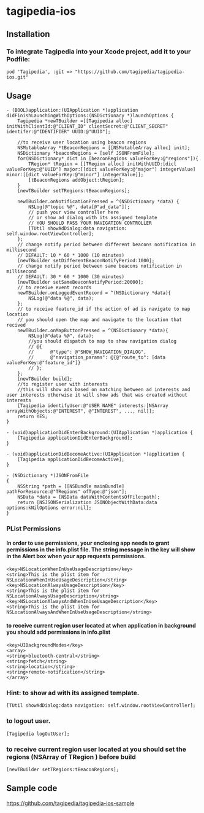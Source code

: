 # tagipedia-ios

## Installation

### To integrate Tagipedia into your Xcode project, add it to your Podfile:
```
pod 'Tagipedia', :git => "https://github.com/tagipedia/tagipedia-ios.git"
```


## Usage

```objc
- (BOOL)application:(UIApplication *)application didFinishLaunchingWithOptions:(NSDictionary *)launchOptions {
    Tagipedia *newTBuilder =[[Tagipedia alloc] initWithClientId:@"CLIENT_ID" clientSecret:@"CLIENT_SECRET" identifer:@"IDENTIFIER" UUID:@"UUID"];
    
    //to receive user location using beacon regions
    NSMutableArray *tBeaconRegions = [[NSMutableArray alloc] init];
    NSDictionary *beaconRegions = [self JSONFromFile];
    for(NSDictionary* dict in [beaconRegions valueForKey:@"regions"]){
        TRegion* tRegion = [[TRegion alloc] initWithUUID:[dict valueForKey:@"UUID"] major:[[dict valueForKey:@"major"] integerValue] minor:[[dict valueForKey:@"minor"] integerValue]];
        [tBeaconRegions addObject:tRegion];
    }
    [newTBuilder setTRegions:tBeaconRegions];
    
    newTBuilder.onNotificationPressed = ^(NSDictionary *data) {
        NSLog(@"topic %@", data[@"ad_data"]);
        // push your view controller here
        // or show ad dialog with its assigned template
        // YOU SHOULD PASS YOUR NAVIGATION CONTROLLER
        [TUtil showAdDialog:data navigation: self.window.rootViewController];
    };
    // change notify period between different beacons notification in millisecond
    // DEFAULT: 10 * 60 * 1000 (10 minutes)
    [newTBuilder setDifferentBeaconNotifyPeriod:1000];
    // change notify period between same beacons notification in millisecond
    // DEFAULT: 30 * 60 * 1000 (30 minutes)
    [newTBuilder setSameBeaconNotifyPeriod:20000];
    // to receive event records
    newTBuilder.onLoggedEventRecord = ^(NSDictionary *data){
        NSLog(@"data %@", data);
    };
    // to receive feature_id if the action of ad is navigate to map location
    // you should open the map and navigate to the location that recived
    newTBuilder.onMapButtonPressed = ^(NSDictionary *data){
        NSLog(@"data %@", data);
        //you should dispatch to map to show navigation dialog
        // @{
        //      @"type": @"SHOW_NAVIGATION_DIALOG",
        //      @"navigation_params": @{@"route_to": [data valueForKey:@"feature_id"]}
        // };
    };
    [newTBuilder build];
    //to register user with interests
    //this will show ads based on matching between ad interests and user interests otherwise it will show ads that was created without interests
    [Tagipedia identifyUser:@"USER_NAME" interests:[NSArray arrayWithObjects:@"INTEREST", @"INTEREST", ..., nil]];
    return YES;
}

- (void)applicationDidEnterBackground:(UIApplication *)application {
    [Tagipedia applicationDidEnterBackground];
}

- (void)applicationDidBecomeActive:(UIApplication *)application {
    [Tagipedia applicationDidBecomeActive];
}

- (NSDictionary *)JSONFromFile
{
    NSString *path = [[NSBundle mainBundle] pathForResource:@"TRegions" ofType:@"json"];
    NSData *data = [NSData dataWithContentsOfFile:path];
    return [NSJSONSerialization JSONObjectWithData:data options:kNilOptions error:nil];
}

```


### PList Permissions

#### In order to use permissions, your enclosing app needs to grant permissions in the info.plist file. The string message in the key will show in the Alert box when your app requests permissions.
```plist
<key>NSLocationWhenInUseUsageDescription</key>
<string>This is the plist item for NSLocationWhenInUseUsageDescription</string>
<key>NSLocationAlwaysUsageDescription</key>
<string>This is the plist item for NSLocationAlwaysUsageDescription</string>
<key>NSLocationAlwaysAndWhenInUseUsageDescription</key>
<string>This is the plist item for NSLocationAlwaysAndWhenInUseUsageDescription</string>
```

#### to receive current region user located at when application in background you should add permissions in info.plist
```plist
<key>UIBackgroundModes</key>
<array>
<string>bluetooth-central</string>
<string>fetch</string>
<string>location</string>
<string>remote-notification</string>
</array>
```

### Hint: to show ad with its assigned template.
```objc
[TUtil showAdDialog:data navigation: self.window.rootViewController];
```

### to logout user.
```objc
[Tagipedia logOutUser];
```

### to receive current region user located at you should set the regions (NSArray of TRegion ) before build
```objc
[newTBuilder setTRegions:tBeaconRegions];
```

## Sample code
https://github.com/tagipedia/tagipedia-ios-sample
